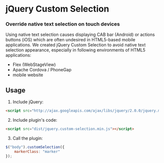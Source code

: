 # jQuery Custom Selection #

### Override native text selection on touch devices ###
Using native text selection causes displaying CAB bar (Android) or actions buttons (iOS) which are often undesired in HTML5-based mobile applications. We created jQuery Custom Selection to avoid native text selection appearance, especially in following environments of HTML5 applications:

- Flex (WebStageView)
- Apache Cordova / PhoneGap
- mobile website

## Usage ##

1. Include jQuery:

```html
<script src="http://ajax.googleapis.com/ajax/libs/jquery/2.0.0/jquery.min.js"></script>
```

2. Include plugin's code:

```html
<script src="dist/jquery.custom-selection.min.js"></script>
```

3. Call the plugin:

```javascript
$("body").customSelection({
	markerClass: "marker"
});
```